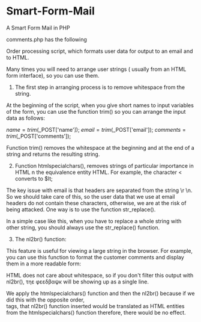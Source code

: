 # Smart-Form-Mail
A Smart Form Mail in PHP

comments.php has the following

Order processing script, which formats user data for output to an email and to HTML.

Many times you will need to arrange user strings  ( usually from an HTML form interface), so you can use them.

1. The first step in arranging process is to remove whitespace from the string.

At the beginning of the script, when you  give short names to input variables of the form, you can use the function trim() so you can arrange the input data as follows:

$name = trim($_POST['name']);
$email = trim($_POST['email']);
$comments = trim($_POST['comments']);

Function trim() removes the whitespace at the beginning and at the end of a string and returns the resulting string. 

2. Function htmlspecialchars(), removes strings of particular importance in HTML n the equivalence entity HTML. 
For example, the character < converts to $lt; 

The key issue with email is that headers are separated from the string \r \n. So we should take care of this, so the user data that we use at email headers do not contain these characters, otherwise, we are at the risk of being attacked.
One way is to use the function str_replace().

In a simple case like this, when you have to replace a whole string with other string, you should always use the str_replace() function.

3. The nl2br() function:

This feature is useful for viewing a large string in the browser. For example, you can use this function to format the customer comments and display them in a more readable form:

<?php echo nl2br(htmlspecialchars($comments)); ?>

HTML does not care about whitespace, so if you don't filter this output with nl2br(), τηε φεεδβαψκ will be showing up as a single line.

We apply the htmlspecialchars() function and then the nl2br() because if we did this with the opposite order, <br/> tags, that nl2br() function inserted would be translated as HTML entities from the htmlspecialchars() function therefore, there would be no effect. 

